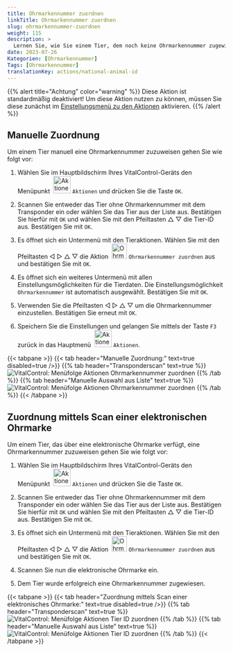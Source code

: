 ```yaml
---
title: Ohrmarkennummer zuordnen
linkTitle: Ohrmarkennummer zuordnen
slug: ohrmarkennummer-zuordnen
weight: 115
description: >
  Lernen Sie, wie Sie einem Tier, dem noch keine Ohrmarkennummer zugewiesen wurde, eine Ohrmarkennummer zuordnen
date: 2023-07-26
Kategorien: [Ohrmarkennummer]
Tags: [Ohrmarkennummer]
translationKey: actions/national-animal-id
---
```

{{% alert title="Achtung" color="warning" %}}
Diese Aktion ist standardmäßig deaktiviert! Um diese Aktion nutzen zu können, müssen Sie diese zunächst im [Einstellungsmenü zu den Aktionen](/docs/aktionen/einstellungen/) aktivieren.
{{% /alert %}}

## Manuelle Zuordnung

Um einem Tier manuell eine Ohrmarkennummer zuzuweisen gehen Sie wie folgt vor:

1. Wählen Sie im Hauptbildschirm Ihres VitalControl-Geräts den Menüpunkt &nbsp;<img src="/icons/actions.svg" width="40" align="bottom" alt="Aktionen" /> `Aktionen` und drücken Sie die Taste `OK`.

2. Scannen Sie entweder das Tier ohne Ohrmarkennummer mit dem Transponder ein oder wählen Sie das Tier aus der Liste aus. Bestätigen Sie hierfür mit `OK` und wählen Sie mit den Pfeiltasten △ ▽ die Tier-ID aus. Bestätigen Sie mit `OK`.

3. Es öffnet sich ein Untermenü mit den Tieraktionen. Wählen Sie mit den Pfeiltasten ◁ ▷ △ ▽ die Aktion &nbsp;<img src="/icons/actions/link-nais-id.svg" width="35" align="bottom" alt="Ohrmarkennummer zuordnen" /> `Ohrmarkennummer zuordnen` aus und bestätigen Sie mit `OK`.

4. Es öffnet sich ein weiteres Untermenü mit allen Einstellungsmöglichkeiten für die Tierdaten. Die Einstellungsmöglichkeit `Ohrmarkennummer` ist automatisch ausgewählt. Bestätigen Sie mit `OK`.

5. Verwenden Sie die Pfeiltasten ◁ ▷ △ ▽ um die Ohrmarkennummer einzustellen. Bestätigen Sie erneut mit `OK`.

6. Speichern Sie die Einstellungen und gelangen Sie mittels der Taste `F3` zurück in das Hauptmenü &nbsp;<img src="/icons/actions.svg" width="40" align="bottom" alt="Aktionen" /> `Aktionen`.

{{< tabpane >}}
{{< tab header="Manuelle Zuordnung:" text=true disabled=true />}}
{{% tab header="Transponderscan" text=true %}}
 ![VitalControl: Menüfolge Aktionen Ohrmarkennummer zuordnen](../bilder/zuweisung-ohrmarkennummer-transponderscan.png "Ohrmarkennummer zuordnen")
{{% /tab %}}
{{% tab header="Manuelle Auswahl aus Liste" text=true %}}
 ![VitalControl: Menüfolge Aktionen Ohrmarkennummer zuordnen](../bilder/zuweisung-ohrmarkennummer.png "Ohrmarkennummer zuordnen")
{{% /tab %}}
{{< /tabpane >}}

## Zuordnung mittels Scan einer elektronischen Ohrmarke

Um einem Tier, das über eine elektronische Ohrmarke verfügt, eine Ohrmarkennummer zuzuweisen gehen Sie wie folgt vor:

1. Wählen Sie im Hauptbildschirm Ihres VitalControl-Geräts den Menüpunkt &nbsp;<img src="/icons/actions.svg" width="40" align="bottom" alt="Aktionen" /> `Aktionen` und drücken Sie die Taste `OK`.

2. Scannen Sie entweder das Tier ohne Ohrmarkennummer mit dem Transponder ein oder wählen Sie das Tier aus der Liste aus. Bestätigen Sie hierfür mit `OK` und wählen Sie mit den Pfeiltasten △ ▽ die Tier-ID aus. Bestätigen Sie mit `OK`.

3. Es öffnet sich ein Untermenü mit den Tieraktionen. Wählen Sie mit den Pfeiltasten ◁ ▷ △ ▽ die Aktion  &nbsp;<img src="/icons/actions/scan-nais-id.svg" width="35" align="bottom" alt="Ohrmarkennummer zuordnen" /> `Ohrmarkennummer zuordnen` aus und bestätigen Sie mit `OK`.

4. Scannen Sie nun die elektronische Ohrmarke ein.

5. Dem Tier wurde erfolgreich eine Ohrmarkennummer zugewiesen.

{{< tabpane >}}
{{< tab header="Zuordnung mittels Scan einer elektronisches Ohrmarke:" text=true disabled=true />}}
{{% tab header="Transponderscan" text=true %}}
 ![VitalControl: Menüfolge Aktionen Tier ID zuordnen](../bilder/zuweisung-ohrmarkennummer-scan-transponderscan.png "Tier ID zuordnen")
{{% /tab %}}
{{% tab header="Manuelle Auswahl aus Liste" text=true %}}
 ![VitalControl: Menüfolge Aktionen Tier ID zuordnen](../bilder/zuweisung-ohrmarkennummer-scan.png "Tier ID zuordnen")
{{% /tab %}}
{{< /tabpane >}}
